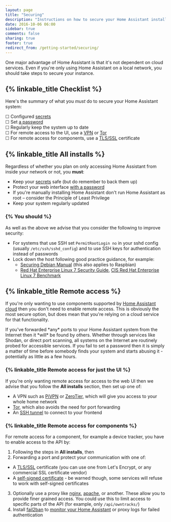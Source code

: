 ```yaml
---
layout: page
title: "Securing"
description: "Instructions on how to secure your Home Assistant installation."
date: 2016-10-06 06:00
sidebar: true
comments: false
sharing: true
footer: true
redirect_from: /getting-started/securing/
---
```


One major advantage of Home Assistant is that it's not dependent on cloud services. Even if you're only using Home Assistant on a local network, you should take steps to secure your instance.

## {% linkable_title Checklist %}

Here's the summary of what you *must* do to secure your Home Assistant system:

&#9744; Configured [secrets](/topics/secrets/)  
&#9744; Set [a password](/getting-started/basic/#password-protecting-the-web-interface)  
&#9744; Regularly keep the system up to date  
&#9744; For remote access to the UI, use a [VPN](http://www.pivpn.io/) or [Tor](/docs/ecosystem/tor/)  
&#9744; For remote access for components, use a [TLS/SSL](/docs/ecosystem/certificates/lets_encrypt/) certificate  

## {% linkable_title All installs %}

Regardless of whether you plan on only accessing Home Assistant from inside your network or not, you **must**:

- Keep your [secrets](/topics/secrets/) safe (but do remember to back them up)
- Protect your web interface [with a password](/getting-started/basic/#password-protecting-the-web-interface)
- If you're manually installing Home Assistant don't run Home Assistant as root – consider the Principle of Least Privilege
- Keep your system regularly updated

### {% You should %}

As well as the above we advise that you consider the following to improve security:

- For systems that use SSH set `PermitRootLogin no` in your sshd config (usually `/etc/ssh/sshd_config`) and to use SSH keys for authentication instead of passwords 
- Lock down the host following good practice guidance, for example:
  * [Securing Debian Manual](https://www.debian.org/doc/manuals/securing-debian-howto/index.en.html) (this also applies to Raspbian)
  * [Red Hat Enterprise Linux 7 Security Guide](https://access.redhat.com/documentation/en-US/Red_Hat_Enterprise_Linux/7/pdf/Security_Guide/Red_Hat_Enterprise_Linux-7-Security_Guide-en-US.pdf), [CIS Red Hat Enterprise Linux 7 Benchmark](https://benchmarks.cisecurity.org/tools2/linux/CIS_Red_Hat_Enterprise_Linux_7_Benchmark_v1.0.0.pdf)

## {% linkable_title Remote access %}

If you're only wanting to use components supported by [Home Assistant cloud](/cloud/) then you don't need to enable remote access. This is obviously the most secure option, but does mean that you're relying on a cloud service for that functionality.

<p class='note warning'>
  If you've forwarded *any* ports to your Home Assistant system from the Internet then it *will* be found by others. Whether through services like Shodan, or direct port scanning, all systems on the Internet are routinely probed for accessible services. If you fail to set a password then it is simply a matter of time before somebody finds your system and starts abusing it - potentially as little as a few hours.
</p>

### {% linkable_title Remote access for just the UI %}

If you're only wanting remote access for access to the web UI then we advise that you follow the **All installs** section, then set up one of:

- A VPN such as [PiVPN](http://www.pivpn.io/) or [ZeroTier](https://www.zerotier.com/), which will give you access to your whole home network
- [Tor](/docs/ecosystem/tor/), which also avoids the need for port forwarding
- An [SSH tunnel](/blog/2017/11/02/secure-shell-tunnel/) to connect to your frontend

### {% linkable_title Remote access for components %}

For remote access for a component, for example a device tracker, you have to enable access to the API by:

1. Following the steps in **All installs**, then
2. Forwarding a port and protect your communication with one of:
  * A [TLS/SSL](/docs/ecosystem/certificates/lets_encrypt/) certificate (you can use one from Let's Encrypt, or any commercial SSL certificate vendor)
  * A [self-signed certificate](/cookbook/tls_self_signed_certificate/) - be warned though, some services will refuse to work with self-signed certificates
3. Optionally use a proxy like [nginx](/docs/ecosystem/nginx/), [apache](/cookbook/apache_configuration/), or another. These allow you to provide finer grained access. You could use this to limit access to specific parts of the API (for example, only `/api/owntracks/`)
4. Install [fail2ban](https://www.fail2ban.org/wiki/index.php/Main_Page) to [monitor your Home Assistant](https://www.home-assistant.io/cookbook/fail2ban/) or proxy logs for failed authentication
